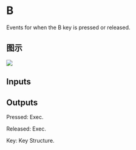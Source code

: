 # B

Events for when the B key is pressed or released.

## 图示

![]($-20221218-19251411.png)

## Inputs

## Outputs

Pressed: Exec.

Released: Exec.

Key: Key Structure.

